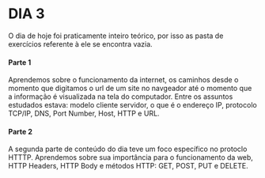 # DIA 3

O dia de hoje foi praticamente inteiro teórico, por isso as pasta de exercícios referente à ele se encontra vazia.

#### Parte 1
Aprendemos sobre o funcionamento da internet, os caminhos desde o momento que digitamos o url de um site no navgeador até o momento que a informação é visualizada na tela do computador. Entre os assuntos estudados estava: modelo cliente servidor, o que é o endereço IP, protocolo TCP/IP, DNS, Port Number, Host, HTTP e URL.

#### Parte 2
A segunda parte de conteúdo do dia teve um foco específico no protoclo HTTTP. Aprendemos sobre sua importância para o funcionamento da web, HTTP Headers, HTTP Body e métodos HTTP: GET, POST, PUT e DELETE. 

